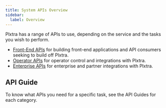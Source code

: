 ```yaml
---
title: System APIs Overview
sidebar:
  label: Overview
---
```


Plxtra has a range of APIs to use, depending on the service and the tasks you wish to perform.

* [Front-End APIs](./frontend/) for building front-end applications and API consumers seeking to build off Plxtra.
* [Operator APIs](./operator/) for operator control and integrations with Plxtra.
* [Enterprise APIs](./enterprise/) for enterprise and partner integrations with Plxtra.

## API Guide

To know what APIs you need for a specific task, see the API Guides for each category.
